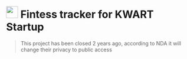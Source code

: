 # <img src="https://avatars.githubusercontent.com/u/14914307?s=460&u=449bf10288f142cc2dfaa6a2fe8ea1901e3b9d01&v=4" height="32">  Fintess tracker for KWART Startup

> This project has been closed 2 years ago, according to NDA it will change their privacy to public access

